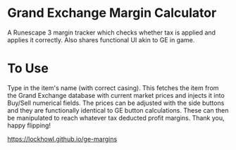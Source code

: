 # Grand Exchange Margin Calculator
A Runescape 3 margin tracker which checks whether tax is applied and applies it correctly. Also shares functional UI akin to GE in game.

# To Use
Type in the item's name (with correct casing). This fetches the item from the Grand Exchange database with current market prices and injects it into Buy/Sell numerical fields. 
The prices can be adjusted with the side buttons and they are functionally identical to GE button calculations. 
These can then be manipulated to reach whatever tax deducted profit margins.
Thank you, happy flipping!

https://lockhowl.github.io/ge-margins
